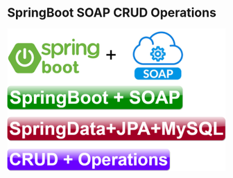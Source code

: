 # SpringBoot SOAP CRUD Operations

![Soap%2BSpringBoot](https://github.com/veerrajukakarla434/2021-SpringBoot-SpringData-JPA-MySql-SOAP-MicroService-CRUD-Operations/blob/master/Soap%2BSpringBoot.png "Soap%2BSpringBoot")
